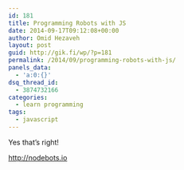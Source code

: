 ```yaml
---
id: 181
title: Programming Robots with JS
date: 2014-09-17T09:12:08+00:00
author: Omid Hezaveh
layout: post
guid: http://gik.fi/wp/?p=181
permalink: /2014/09/programming-robots-with-js/
panels_data:
  - 'a:0:{}'
dsq_thread_id:
  - 3874732166
categories:
  - learn programming
tags:
  - javascript
---
```

Yes that&#8217;s right!

http://nodebots.io